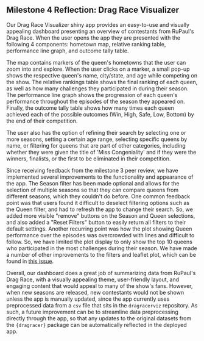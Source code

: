 ## Milestone 4 Reflection: Drag Race Visualizer

Our Drag Race Visualizer shiny app provides an easy-to-use and visually appealing dashboard presenting an overview of contestants from RuPaul's Drag Race. When the user opens the app they are presented with the following 4 components: hometown map, relative ranking table, performance line graph, and outcome tally table.

The map contains markers of the queen's hometowns that the user can zoom into and explore. When the user clicks on a marker, a small pop-up shows the respective queen's name, city/state, and age while competing on the show. The relative rankings table shows the final ranking of each queen, as well as how many challenges they participated in during their season. The performance line graph shows the progression of each queen's performance throughout the episodes of the season they appeared on. Finally, the outcome tally table shows how many times each queen achieved each of the possible outcomes (Win, High, Safe, Low, Bottom) by the end of their competition. 

The user also has the option of refining their search by selecting one or more seasons, setting a certain age range, selecting specific queens by name, or filtering for queens that are part of other categories, including whether they were given the title of 'Miss Congeniality' and if they were the winners, finalists, or the first to be eliminated in their competition. 

Since receiving feedback from the milestone 3 peer review, we have implemented several improvements to the functionality and appearance of the app. The Season filter has been made optional and allows for the selection of multiple seasons so that they can compare queens from different seasons, which they couldn't do before. One common feedback point was that users found it difficult to deselect filtering options such as the Queen filter, and had to refresh the app to change their search. So, we added more visible "remove" buttons on the Season and Queen selections, and also added a "Reset Filters" button to easily return all filters to their default settings. Another recurring point was how the plot showing Queen performance over the episodes was overcrowded with lines and difficult to follow. So, we have limited the plot display to only show the top 10 queens who participated in the most challenges during their season. We have made a number of other improvements to the filters and leaflet plot, which can be found in [this issue](https://github.com/UBC-MDS/dragracerviz/issues/52).

Overall, our dashboard does a great job of summarizing data from RuPaul's Drag Race, with a visually appealing theme, user-friendly layout, and engaging content that would appeal to many of the show's fans. However, when new seasons are released, new contestants would not be shown unless the app is manually updated, since the app currently uses preprocessed data from a `csv` file that sits in the `dragracerviz` repository. As such, a future improvement can be to streamline data preprocessing directly through the app, so that any updates to the original datasets from the `{dragracer}` package can be automatically reflected in the deployed app. 
